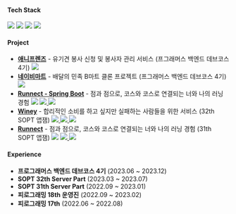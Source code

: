 #### Tech Stack
<img src="https://img.shields.io/badge/Java-007396?style=flat-square&logo=Java&logoColor=white">  <img src="https://img.shields.io/badge/Spring Boot-6DB33F?style=flat-sqaure&logo=Spring Boot&logoColor=white"> <img src="https://img.shields.io/badge/PostgreSQL-4169E1?style=flat-square&logo=PostgreSQL&logoColor=white"/> <img src="https://img.shields.io/badge/MySQL-4479A1?style=flat-sqaure&logo=MySQL&logoColor=white">  


#### Project
<ul>	
<li><a href="https://github.com/Anifriends/Anifriends-Backend"><b>애니프렌즈</b></a> - 유기견 봉사 신청 및 봉사자 관리 서비스 (프그래머스 백엔드 데브코스 4기)</a> <img src="https://img.shields.io/badge/Spring-6DB33F?style=flat-sqaure&logo=Spring&logoColor=white">
<li><a href="https://github.com/prgrms-be-devcourse/BE-04-NaBMart"><b>네이비마트</b></a> - 배달의 민족 B마트 클론 프로젝트 (프그래머스 백엔드 데브코스 4기)</a> <img src="https://img.shields.io/badge/Spring-6DB33F?style=flat-sqaure&logo=Spring&logoColor=white">
<li><a href="https://github.com/Runnect/Runnect-Spring-Boot-Server"><b>Runnect - Spring Boot</b></a> - 점과 점으로, 코스와 코스로 연결되는 너와 나의 러닝 경험 </a> <img src="https://img.shields.io/badge/Spring-6DB33F?style=flat-sqaure&logo=Spring&logoColor=white"> <a href="https://apps.apple.com/us/app/runnect-%EC%BD%94%EC%8A%A4%EB%A5%BC-%EA%B7%B8%EB%A6%AC%EA%B3%A0-%EA%B3%B5%EC%9C%A0%ED%95%98%EB%8A%94-%EB%8D%B0%EC%9D%BC%EB%A6%AC-%EB%9F%AC%EB%8B%9D%EC%95%B1/id1663884202"><img src="https://img.shields.io/badge/App Store-0D96F6?style=flat-sqaure&logo=App Store&logoColor=white"> <a href="https://play.google.com/store/apps/details?id=com.runnect.runnect
"><img src="https://img.shields.io/badge/Google Play-414141?style=flat-sqaure&logo=Google Play&logoColor=white"></a>
<li><a href="https://github.com/team-winey/Winey-Server"><b>Winey</b></a> - 합리적인 소비를 하고 싶지만 실패하는 사람들을 위한 서비스 (32th SOPT 앱잼) </a> <img src="https://img.shields.io/badge/Spring-6DB33F?style=flat-sqaure&logo=Spring&logoColor=white"><a href="https://apps.apple.com/kr/app/%EC%9C%84%EB%8B%88-%EC%89%BD%EA%B3%A0-%EC%9E%AC%EB%B0%8C%EB%8A%94-%EA%B8%8D%EC%A0%95%EC%A0%81-%EC%86%8C%EB%B9%84%EC%8A%B5%EA%B4%80-%ED%98%95%EC%84%B1/id6463294662"> <img src="https://img.shields.io/badge/App Store-0D96F6?style=flat-sqaure&logo=App Store&logoColor=white"> <a href="https://play.google.com/store/apps/details?id=org.go.sopt.winey
"><img src="https://img.shields.io/badge/Google Play-414141?style=flat-sqaure&logo=Google Play&logoColor=white"></a>
<li><a href="https://github.com/Runnect/Runnect-Spring-Boot-Server"><b>Runnect</b></a> - 점과 점으로, 코스와 코스로 연결되는 너와 나의 러닝 경험 (31th SOPT 앱잼)</a> <img src="https://img.shields.io/badge/Node.js-339933?style=flat-square&logo=Node.js&logoColor=white"/> <a href="https://apps.apple.com/us/app/runnect-%EC%BD%94%EC%8A%A4%EB%A5%BC-%EA%B7%B8%EB%A6%AC%EA%B3%A0-%EA%B3%B5%EC%9C%A0%ED%95%98%EB%8A%94-%EB%8D%B0%EC%9D%BC%EB%A6%AC-%EB%9F%AC%EB%8B%9D%EC%95%B1/id1663884202"><img src="https://img.shields.io/badge/App Store-0D96F6?style=flat-sqaure&logo=App Store&logoColor=white"> <a href="https://play.google.com/store/apps/details?id=com.runnect.runnect
"><img src="https://img.shields.io/badge/Google Play-414141?style=flat-sqaure&logo=Google Play&logoColor=white"></a>
</ul>
	

#### Experience
<ul>
  <li> <b>프로그래머스 백엔드 데브코스 4기</b>&nbsp;(2023.06 ~ 2023.12)
  <li> <b>SOPT 32th Server Part</b>&nbsp;(2023.03 ~ 2023.07)
  <li> <b>SOPT 31th Server Part</b>&nbsp;(2022.09 ~ 2023.01)
  <li> <b>피로그래밍 18th 운영진</b>&nbsp;(2022.09 ~ 2023.02)
  <li> <b>피로그래밍 17th</b>&nbsp;(2022.06 ~ 2022.08)
</ul>


